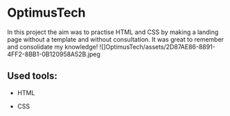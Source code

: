 # OptimusTech

In this project the aim was to practise HTML and CSS by making a landing page without a template and without consultation. It was great to remember and consolidate my knowledge!
![]OptimusTech/assets/2D87AE86-8891-4FF2-8BB1-0B120958A52B.jpeg

## Used tools:

* HTML

* CSS


```
